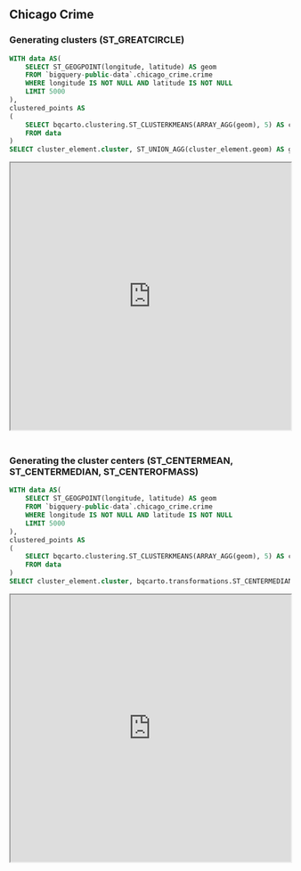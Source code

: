 ## Chicago Crime

### Generating clusters (ST_GREATCIRCLE)

```sql
WITH data AS(
    SELECT ST_GEOGPOINT(longitude, latitude) AS geom
    FROM `bigquery-public-data`.chicago_crime.crime
    WHERE longitude IS NOT NULL AND latitude IS NOT NULL
    LIMIT 5000
),
clustered_points AS
(
    SELECT bqcarto.clustering.ST_CLUSTERKMEANS(ARRAY_AGG(geom), 5) AS cluster_arr
    FROM data
)
SELECT cluster_element.cluster, ST_UNION_AGG(cluster_element.geom) AS geo FROM clustered_points, UNNEST(cluster_arr) AS cluster_element GROUP BY cluster_element.cluster
```

<iframe height=480px width=100% style='margin-bottom:20px' src="https://public.carto.com/builder/f814e0e6-8b82-4227-b331-d8f2eb65e881" title="Chicago crime clusters."></iframe>

### Generating the cluster centers (ST_CENTERMEAN, ST_CENTERMEDIAN, ST_CENTEROFMASS)

```sql
WITH data AS(
    SELECT ST_GEOGPOINT(longitude, latitude) AS geom
    FROM `bigquery-public-data`.chicago_crime.crime
    WHERE longitude IS NOT NULL AND latitude IS NOT NULL
    LIMIT 5000
),
clustered_points AS
(
    SELECT bqcarto.clustering.ST_CLUSTERKMEANS(ARRAY_AGG(geom), 5) AS cluster_arr
    FROM data
)
SELECT cluster_element.cluster, bqcarto.transformations.ST_CENTERMEDIAN(ST_UNION_AGG(cluster_element.geom)) AS center FROM clustered_points, UNNEST(cluster_arr) AS cluster_element GROUP BY cluster_element.cluster
```

<iframe height=480px width=100% style='margin-bottom:20px' src="https://public.carto.com/builder/e35bf735-8b57-4b52-b455-dcda5f61b493" title="Chicago crime clusters centers."></iframe>